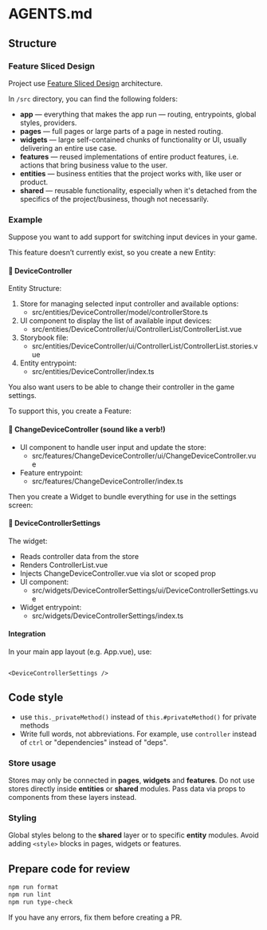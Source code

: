 # AGENTS.md

## Structure

### Feature Sliced Design

Project use [Feature Sliced Design](https://feature-sliced.design/) architecture.

In `/src` directory, you can find the following folders:

- **app** — everything that makes the app run — routing, entrypoints, global styles, providers.
- **pages** — full pages or large parts of a page in nested routing.
- **widgets** — large self-contained chunks of functionality or UI, usually delivering an entire use case.
- **features** — reused implementations of entire product features, i.e. actions that bring business value to the user.
- **entities** — business entities that the project works with, like user or product.
- **shared** — reusable functionality, especially when it's detached from the specifics of the project/business, though
  not necessarily.

### Example

Suppose you want to add support for switching input devices in your game.

This feature doesn’t currently exist, so you create a new Entity:

#### 📁 DeviceController

Entity Structure:

1. Store for managing selected input controller and available options:
    - src/entities/DeviceController/model/controllerStore.ts
2. UI component to display the list of available input devices:
    - src/entities/DeviceController/ui/ControllerList/ControllerList.vue
3. Storybook file:
    - src/entities/DeviceController/ui/ControllerList/ControllerList.stories.vue
4. Entity entrypoint:
    - src/entities/DeviceController/index.ts

You also want users to be able to change their controller in the game settings.

To support this, you create a Feature:

#### 📁 ChangeDeviceController (sound like a verb!)

- UI component to handle user input and update the store:
    - src/features/ChangeDeviceController/ui/ChangeDeviceController.vue
- Feature entrypoint:
    - src/features/ChangeDeviceController/index.ts

Then you create a Widget to bundle everything for use in the settings screen:

#### 📁 DeviceControllerSettings

The widget:

- Reads controller data from the store
- Renders ControllerList.vue
- Injects ChangeDeviceController.vue via slot or scoped prop
- UI component:
    - src/widgets/DeviceControllerSettings/ui/DeviceControllerSettings.vue
- Widget entrypoint:
    - src/widgets/DeviceControllerSettings/index.ts

#### Integration

In your main app layout (e.g. App.vue), use:

```vue

<DeviceControllerSettings />
```

## Code style

- use `this._privateMethod()` instead of `this.#privateMethod()` for private methods
- Write full words, not abbreviations. For example, use `controller` instead of `ctrl`
  or "dependencies" instead of "deps".

### Store usage

Stores may only be connected in **pages**, **widgets** and **features**. Do not
use stores directly inside **entities** or **shared** modules. Pass data via
props to components from these layers instead.

### Styling

Global styles belong to the **shared** layer or to specific **entity** modules.
Avoid adding `<style>` blocks in pages, widgets or features.

## Prepare code for review

```bash
npm run format
npm run lint
npm run type-check
```

If you have any errors, fix them before creating a PR.
